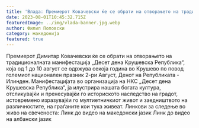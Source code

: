 ```yaml
---
title: 'Влада: Премиерот Ковачевски ќе се обрати на отворањето на традиционалната манифестација „Десет дена Крушевска Република“ - 01 АВГУСТ 2023'
date: 2023-08-01T10:45:32.715Z
featuredImage: ../img/vlada-banner.jpg.webp
author: Филип Поповски
category: македонија
featured: true
---
```

Премиерот Димитар Ковачевски ќе се обрати на отворањето на традиционалната манифестација „Десет дена Крушевска Република“, која од 1 до 10 август се одржува секоја година во Крушево по повод големиот национален празник 2-ри Август, Денот на Републиката - Илинден.
Манифестацијата во организација на НКС „Десет дена Крушевска Република“, ја илустрира нашата богата култура, отсликувајќи и пренесувајќи го историското наследство на градот, истовремено изразувајќи го мултиетничкиот живот и заедништвото на различностите, на граѓаните кои тука живеат.
Линкови за следење во живо на свеченоста:
Линк до видео на македонски јазик
Линк до видео на албански јазик
